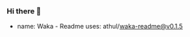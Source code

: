 ### Hi there 👋

<!--
**zjxi/zjxi** is a ✨ _special_ ✨ repository because its `README.md` (this file) appears on your GitHub profile.

Here are some ideas to get you started:

- 🔭 I’m currently working on CSU.
- 🌱 I’m currently learning medical image analysis, computer vision and machine learning.
- 👯 I’m looking to collaborate on ...
- 🤔 I’m looking for help with ...
- 💬 Ask me about ...
- 📫 How to reach me: ...
- 😄 Pronouns: ...
- ⚡ Fun fact: ...
-->

- name: Waka - Readme
  uses: athul/waka-readme@v0.1.5

